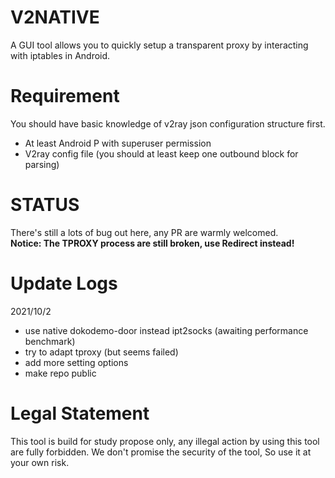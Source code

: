# V2NATIVE

A GUI tool allows you to quickly setup a transparent proxy by interacting with iptables in Android.

# Requirement

You should have basic knowledge of v2ray json configuration structure first.

- At least Android P with superuser permission
- V2ray config file (you should at least keep one outbound block for parsing)

# STATUS

There's still a lots of bug out here, any PR are warmly welcomed.  
**Notice: The TPROXY process are still broken, use Redirect instead!**

# Update Logs

2021/10/2

- use native dokodemo-door instead ipt2socks (awaiting performance benchmark)
- try to adapt tproxy (but seems failed)
- add more setting options
- make repo public

# Legal Statement

This tool is build for study propose only, any illegal action by using this tool are fully
forbidden. We don't promise the security of the tool, So use it at your own risk.